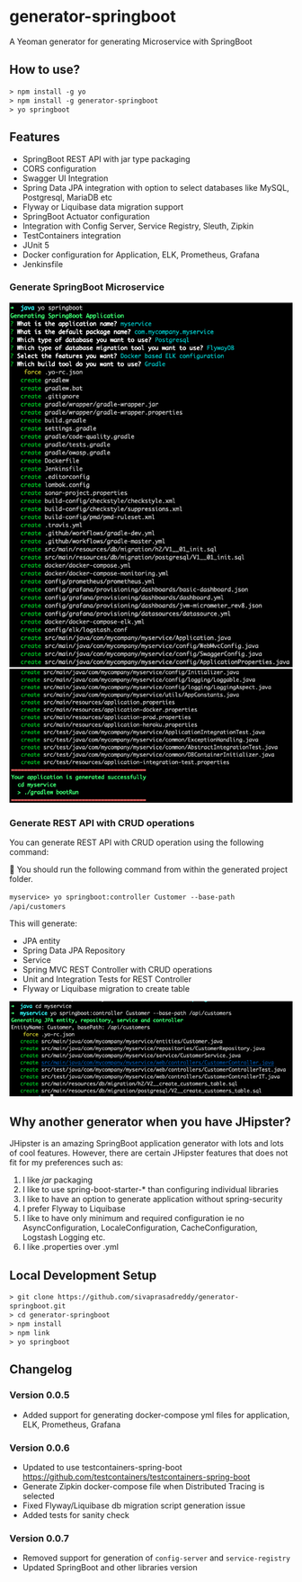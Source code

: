 # generator-springboot
A Yeoman generator for generating Microservice with SpringBoot

## How to use?

```
> npm install -g yo
> npm install -g generator-springboot
> yo springboot
```

## Features

* SpringBoot REST API with jar type packaging
* CORS configuration
* Swagger UI Integration
* Spring Data JPA integration with option to select databases like MySQL, Postgresql, MariaDB etc
* Flyway or Liquibase data migration support
* SpringBoot Actuator configuration
* Integration with Config Server, Service Registry, Sleuth, Zipkin
* TestContainers integration
* JUnit 5 
* Docker configuration for Application, ELK, Prometheus, Grafana
* Jenkinsfile

### Generate SpringBoot Microservice

![Microservice Generation](docs/server-generation-1.png)
![Microservice Generation](docs/server-generation-2.png)

### Generate REST API with CRUD operations
You can generate REST API with CRUD operation using the following command:

:high_brightness: You should run the following command from within the generated project folder. 

`myservice> yo springboot:controller Customer --base-path /api/customers`

This will generate:
* JPA entity
* Spring Data JPA Repository
* Service
* Spring MVC REST Controller with CRUD operations
* Unit and Integration Tests for REST Controller
* Flyway or Liquibase migration to create table

![CRUD Generation](docs/crud-generation.png)


## Why another generator when you have JHipster?
JHipster is an amazing SpringBoot application generator with lots and lots of cool features.
However, there are certain JHipster features that does not fit for my preferences such as:

1. I like *jar* packaging
2. I like to use spring-boot-starter-* than configuring individual libraries
3. I like to have an option to generate application without spring-security
4. I prefer Flyway to Liquibase
5. I like to have only minimum and required configuration ie no AsyncConfiguration, LocaleConfiguration, CacheConfiguration, Logstash Logging etc.
6. I like .properties over .yml

## Local Development Setup

```
> git clone https://github.com/sivaprasadreddy/generator-springboot.git
> cd generator-springboot
> npm install 
> npm link
> yo springboot
```

## Changelog

### Version 0.0.5
* Added support for generating docker-compose yml files for application, ELK, Prometheus, Grafana

### Version 0.0.6
* Updated to use testcontainers-spring-boot https://github.com/testcontainers/testcontainers-spring-boot
* Generate Zipkin docker-compose file when Distributed Tracing is selected
* Fixed Flyway/Liquibase db migration script generation issue
* Added tests for sanity check

### Version 0.0.7
* Removed support for generation of `config-server` and `service-registry`
* Updated SpringBoot and other libraries version
